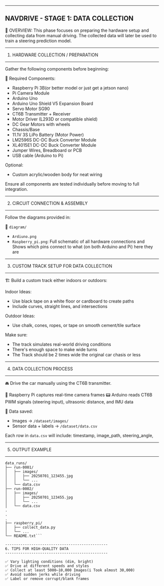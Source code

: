 -----------------------------------------
NAVDRIVE - STAGE 1: DATA COLLECTION
-----------------------------------------

📍 OVERVIEW:
This phase focuses on preparing the hardware setup and collecting data from manual driving. The collected data will later be used to train a steering prediction model.

-----------------------------------------------
1. HARDWARE COLLECTION / PREPARATION
-----------------------------------------------

Gather the following components before beginning:

🔌 Required Components:
- Raspberry Pi 3B(or better model or just get a jetson nano)
- Pi Camera Module
- Arduino Uno
- Arduino Uno Shield V5 Expansion Board
- Servo Motor SG90
- CT6B Transmitter + Receiver
- Motor Driver (L293D or compatible shield)
- DC Gear Motors with wheels
- Chassis/Base
- 11.1V 3S LiPo Battery (Motor Power)
- LM2596S DC-DC Buck Converter Module
- XL4015E1 DC-DC Buck Converter Module
- Jumper Wires, Breadboard or PCB
- USB cable (Arduino to Pi)

Optional:
- Custom acrylic/wooden body for neat wiring

Ensure all components are tested individually before moving to full integration.

-----------------------------------------------
2. CIRCUIT CONNECTION & ASSEMBLY
-----------------------------------------------

Follow the diagrams provided in:

📁 `diagram/`

- `Ardiuno.png` 
- `Raspberry_pi.png`: Full schematic of all hardware connections and Shows which pins connect to what (on both Arduino and Pi)
here they are 
![]()
![]()

-----------------------------------------------
3. CUSTOM TRACK SETUP FOR DATA COLLECTION
-----------------------------------------------

🏗️ Build a custom track either indoors or outdoors:

Indoor Ideas:
- Use black tape on a white floor or cardboard to create paths
- Include curves, straight lines, and intersections

Outdoor Ideas:
- Use chalk, cones, ropes, or tape on smooth cement/tile surface

Make sure:
- The track simulates real-world driving conditions
- There's enough space to make wide turns
- The Track should be 2 times wide the original car chasis or less 

-----------------------------------------------
4. DATA COLLECTION PROCESS
-----------------------------------------------

🚘 Drive the car manually using the CT6B transmitter.

📸 Raspberry Pi captures real-time camera frames
📟 Arduino reads CT6B PWM signals (steering input), ultrasonic distance, and IMU data

📁 Data saved:
- Images → `/dataset/images/`
- Sensor data + labels → `/dataset/data.csv`

Each row in `data.csv` will include:
timestamp, image_path, steering_angle, 

-----------------------------------------------
5. OUTPUT EXAMPLE
-----------------------------------------------

```After one successful session:
data_runs/
├── run-0001/
│   ├── images/
│   │   ├── 20250701_123455.jpg
│   │   └── ...
│   └── data.csv
├── run-0002/
│   ├── images/
│   │   ├── 20250701_123455.jpg
│   │   └── ...
│   └── data.csv
.
.
.
├── raspberry_pi/
│   ├── collect_data.py
│   └── ...
└── README.txt```

-----------------------------------------------
6. TIPS FOR HIGH-QUALITY DATA
-----------------------------------------------

✅ Vary lighting conditions (dim, bright)
✅ Drive at different speeds and styles
✅ Collect at least 5000–10,000 Images(i Took almost 30,000)
✅ Avoid sudden jerks while driving
✅ Label or remove corrupt/blank frames


